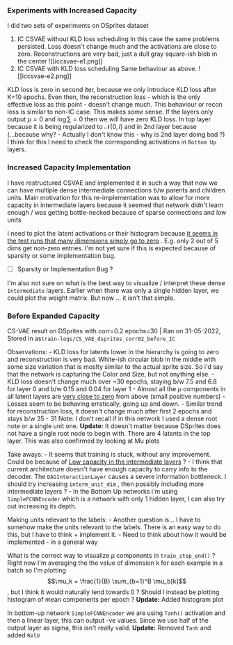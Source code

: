 ### Experiments with Increased Capacity 
I did two sets of experiments on DSprites dataset
1. IC CSVAE without KLD loss scheduling
	In this case the same problems persisted. Loss doesn't change much and the activations are close to zero. Reconstructions are very bad, just a dull gray square-ish blob in the center
	![[iccsvae-e1.png]]
2. IC CSVAE with KLD loss scheduling
	Same behaviour as above.
	![[iccsvae-e2.png]]

KLD loss is zero in second iter, because we only introduce KLD loss after K=10 epochs. Even then, the reconstruction loss - which is the only effective loss as this point - doesn't change much. This behaviour or recon loss is similar to non-IC case. 
This makes *some* sense. If the layers only output $\mu=0$ and $\log \sum=0$ then we will have zero KLD loss. In top layer because it is being regularized to $\mathcal{N}(0,I)$ and in 2nd layer because (...because why? - Actually I don't know this - why is 2nd layer doing bad ?) I think for this I need to check the corresponding activations in `Bottom Up` layers.



### Increased Capacity Implementation

I have restructured CSVAE and implemented it in such a way that now we can have multiple dense intermediate connections b/w parents and children units.
Main motivation for this re-implementation was to allow for more capacity in intermediate layers because it seemed that network didn't learn enough / was getting bottle-necked because of sparse connections and low units

I need to plot the latent activations or their histogram because <u>it seems in the test runs that many dimensions simply go to zero</u> . E.g. only 2 out of 5 dims get non-zero entries. I'm not yet sure if this is expected because of sparsity or some implementation bug.
- [ ] Sparsity or Implementation Bug ?

I'm also not sure on what is the best way to visualize / interpret these dense `Intermediate` layers. Earlier when there was only a single hidden layer, we could plot the weight matrix. But now ... it isn't that simple.


### Before Expanded Capacity

CS-VAE result on DSprites with corr=0.2 epochs=30 | Ran on 31-05-2022, Stored in as`train-logs/CS_VAE_dsprites_corr02_before_IC`

Observations:
		- KLD loss for latents lower in the hierarchy is going to zero and reconstruction is very bad. White-ish circular blob in the middle with some size variation that is moslty similar to the actual sprite size. So i'd say that the network is capturing the Color and Size, but not anything else.
		-  KLD loss doesn't change much over ~30 epochs, staying b/w 7.5 and 6.8 for layer 0 and b/w 0.15 and 0.04 for layer 1
		-  Almost all the $\mu$ components in all latent layers are <u>very close to zero</u> from above (small positive numbers)
		- Losses seem to be behaving erratically, going up and down.
		- Similar trend for reconstruction loss, it doesn't change much after first 2 epochs and stays b/w 35 - 31
Note: I don't recall if in this network I used a dense root note or a single unit one. 
**Update:** It doesn't matter because DSprites does not have a single root node to begin with. There are 4 latents in the top layer. This was also confirmed by looking at Mu plots

Take aways:
	- It seems that training is stuck, without any improvement. Could be because of <u>Low capacity in the intermediate layers</u> ?
	- I think that current architecture doesn't have enough capacity to carry info to the decoder. The `DAGInteractionLayer` causes a severe information bottleneck. I should try increasing `interm_unit_dim` , then possibly including more intermediate layers ?
	- In the Bottom Up networks i'm using `SimpleFCNNEncoder` which is a network with only 1 hidden layer, I can also try out increasing its depth.

Making units relevant to the labels:
	- Another question is... I have to somehow make the units relevant to the labels. There is an easy way to do this, but I have to think + implement it.
	- Need to think about how it would be implemented - in a general way
 
What is the correct way to visualize $\mu$ components in `train_step_end()` ? 
Right now I'm averaging the the value of dimension k for each example in a batch so I'm plotting $$\mu_k = \frac{1}{B} \sum_{b=1}^B \mu_b[k]$$, but I think it would naturally tend towards 0 ? Should I instead be plotting histogram of mean components per epoch ? **Update:** Added histogram plot

In bottom-up network `SimpleFCNNEncoder` we are using `Tanh()` activation and then a linear layer, this can output -ve values. Since we use half of the output layer as sigma, this isn't really valid. **Update:** Removed `Tanh` and added `RelU`

